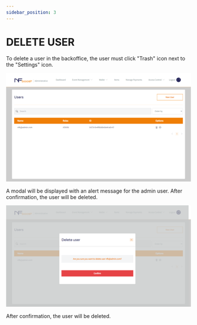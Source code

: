 ```yaml
---
sidebar_position: 3
---
```


# DELETE USER

To delete a user in the backoffice, the user must click "Trash" icon next to the "Settings" icon.

![1](/img/user.png)

A modal will be displayed with an alert message for the admin user. After confirmation, the user will be deleted.

![1](/img/deleteuser.png)

After confirmation, the user will be deleted.